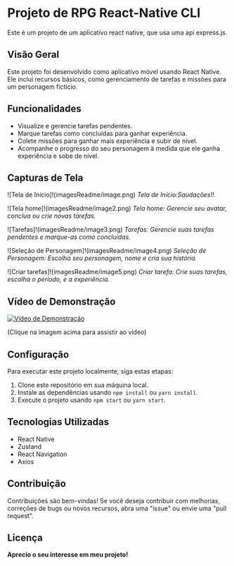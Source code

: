 # Projeto de RPG React-Native CLI

Este é um projeto de um aplicativo react native, que usa uma api express.js.

## Visão Geral

Este projeto foi desenvolvido como aplicativo móvel usando React Native. Ele inclui recursos básicos, como gerenciamento de tarefas e missões para um personagem fictício.

## Funcionalidades

- Visualize e gerencie tarefas pendentes.
- Marque tarefas como concluídas para ganhar experiência.
- Colete missões para ganhar mais experiência e subir de nível.
- Acompanhe o progresso do seu personagem à medida que ele ganha experiência e sobe de nível.

## Capturas de Tela

![Tela de Início]!(imagesReadme/image.png)
*Tela de Início:Saudações!!.*

![Tela home]!(imagesReadme/image2.png)
*Tela home: Gerencie seu avatar, conclua ou crie novas tarefas.*

![Tarefas]!(imagesReadme/image3.png)
*Tarefas: Gerencie suas tarefas pendentes e marque-as como concluídas.*

![Seleção de Personagem]!(imagesReadme/image4.png)
*Seleção de Personagem: Escolha seu personagem, nome e cria sua história.*

![Criar tarefas]!(imagesReadme/image5.png)
*Criar tarefa: Crie suas tarefas, escolha o período, e a experiência.*


## Vídeo de Demonstração

[![Vídeo de Demonstração](https://img.youtube.com/vi/50NE66-QC-k/0.jpg)](https://www.youtube.com/watch?v=50NE66-QC-k)

(Clique na imagem acima para assistir ao vídeo)

## Configuração

Para executar este projeto localmente, siga estas etapas:

1. Clone este repositório em sua máquina local.
2. Instale as dependências usando `npm install` ou `yarn install`.
3. Execute o projeto usando `npm start` ou `yarn start`.

## Tecnologias Utilizadas

- React Native
- Zustand
- React Navigation
- Axios

## Contribuição

Contribuições são bem-vindas! Se você deseja contribuir com melhorias, correções de bugs ou novos recursos, abra uma "issue" ou envie uma "pull request".

## Licença

**Aprecio o seu interesse em meu projeto!**
